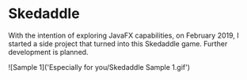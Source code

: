 # Skedaddle
With the intention of exploring JavaFX capabilities, on February 2019, I started a side project that turned into this Skedaddle game. Further development is planned.


![Sample 1]('Especially for you/Skedaddle Sample 1.gif')

